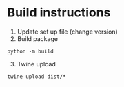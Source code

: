# Build instructions

1. Update set up file (change version)
2. Build package
```
python -m build  
```
3. Twine upload
```
twine upload dist/*   
```